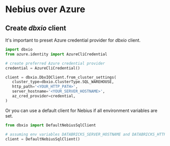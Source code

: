 # Nebius over Azure

## Create _dbxio_ client

It's important to preset Azure credential provider for _dbxio_ client.

```python
import dbxio
from azure.identity import AzureCliCredential

# create preferred Azure credential provider
credential = AzureCliCredential()

client = dbxio.DbxIOClient.from_cluster_settings(
   cluster_type=dbxio.ClusterType.SQL_WAREHOUSE,
   http_path='<YOUR_HTTP_PATH>',
   server_hostname='<YOUR_SERVER_HOSTNAME>',
   az_cred_provider=credential,
)
```

Or you can use a default client for Nebius if all environment variables are set.

```python
from dbxio import DefaultNebiusSqlClient

# assuming env variables DATABRICKS_SERVER_HOSTNAME and DATABRICKS_HTTP_PATH are set
client = DefaultNebiusSqlClient()
```
